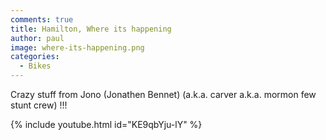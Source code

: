 ```yaml
---
comments: true
title: Hamilton, Where its happening
author: paul
image: where-its-happening.png
categories:
  - Bikes
---
```

Crazy stuff from Jono (Jonathen Bennet) (a.k.a. carver a.k.a. mormon few stunt crew) !!!

{% include youtube.html id="KE9qbYju-lY" %}
